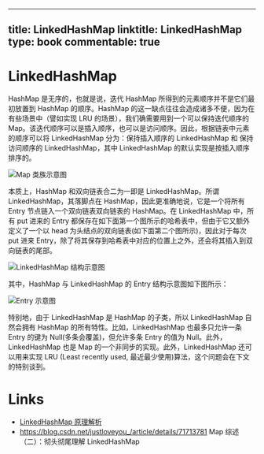 
---
title: LinkedHashMap
linktitle: LinkedHashMap
type: book
commentable: true
---

# LinkedHashMap

HashMap 是无序的，也就是说，迭代 HashMap 所得到的元素顺序并不是它们最初放置到 HashMap 的顺序。HashMap 的这一缺点往往会造成诸多不便，因为在有些场景中（譬如实现 LRU 的场景），我们确需要用到一个可以保持迭代顺序的 Map。该迭代顺序可以是插入顺序，也可以是访问顺序。因此，根据链表中元素的顺序可以将 LinkedHashMap 分为：保持插入顺序的 LinkedHashMap 和 保持访问顺序的 LinkedHashMap，其中 LinkedHashMap 的默认实现是按插入顺序排序的。

![Map 类族示意图](https://ngte-superbed.oss-cn-beijing.aliyuncs.com/superbed/2021/07/16/60f15b485132923bf81c237b.jpg)

本质上，HashMap 和双向链表合二为一即是 LinkedHashMap。所谓 LinkedHashMap，其落脚点在 HashMap，因此更准确地说，它是一个将所有 Entry 节点链入一个双向链表双向链表的 HashMap。在 LinkedHashMap 中，所有 put 进来的 Entry 都保存在如下面第一个图所示的哈希表中，但由于它又额外定义了一个以 head 为头结点的双向链表(如下面第二个图所示)，因此对于每次 put 进来 Entry，除了将其保存到哈希表中对应的位置上之外，还会将其插入到双向链表的尾部。

![LinkedHashMap 结构示意图](https://ngte-superbed.oss-cn-beijing.aliyuncs.com/superbed/2021/07/16/60f1904f5132923bf851d06f.jpg)

其中，HashMap 与 LinkedHashMap 的 Entry 结构示意图如下图所示：

![Entry 示意图](https://ngte-superbed.oss-cn-beijing.aliyuncs.com/superbed/2021/07/16/60f1907f5132923bf8535dff.jpg)

特别地，由于 LinkedHashMap 是 HashMap 的子类，所以 LinkedHashMap 自然会拥有 HashMap 的所有特性。比如，LinkedHashMap 也最多只允许一条 Entry 的键为 Null(多条会覆盖)，但允许多条 Entry 的值为 Null。此外，LinkedHashMap 也是 Map 的一个非同步的实现。此外，LinkedHashMap 还可以用来实现 LRU (Least recently used, 最近最少使用)算法，这个问题会在下文的特别谈到。

# Links

- [LinkedHashMap 原理解析](http://uule.iteye.com/blog/1522291)
- https://blog.csdn.net/justloveyou_/article/details/71713781 Map 综述（二）：彻头彻尾理解 LinkedHashMap

    